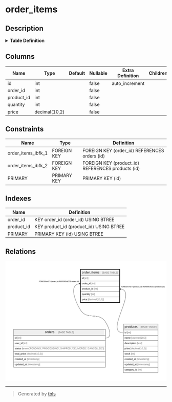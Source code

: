 # order_items

## Description

<details>
<summary><strong>Table Definition</strong></summary>

```sql
CREATE TABLE `order_items` (
  `id` int NOT NULL AUTO_INCREMENT,
  `order_id` int NOT NULL,
  `product_id` int NOT NULL,
  `quantity` int NOT NULL,
  `price` decimal(10,2) NOT NULL,
  PRIMARY KEY (`id`),
  KEY `order_id` (`order_id`),
  KEY `product_id` (`product_id`),
  CONSTRAINT `order_items_ibfk_1` FOREIGN KEY (`order_id`) REFERENCES `orders` (`id`),
  CONSTRAINT `order_items_ibfk_2` FOREIGN KEY (`product_id`) REFERENCES `products` (`id`)
) ENGINE=InnoDB DEFAULT CHARSET=utf8mb4 COLLATE=utf8mb4_0900_ai_ci
```

</details>

## Columns

| Name | Type | Default | Nullable | Extra Definition | Children | Parents | Comment |
| ---- | ---- | ------- | -------- | ---------------- | -------- | ------- | ------- |
| id | int |  | false | auto_increment |  |  |  |
| order_id | int |  | false |  |  | [orders](orders.md) |  |
| product_id | int |  | false |  |  | [products](products.md) |  |
| quantity | int |  | false |  |  |  |  |
| price | decimal(10,2) |  | false |  |  |  |  |

## Constraints

| Name | Type | Definition |
| ---- | ---- | ---------- |
| order_items_ibfk_1 | FOREIGN KEY | FOREIGN KEY (order_id) REFERENCES orders (id) |
| order_items_ibfk_2 | FOREIGN KEY | FOREIGN KEY (product_id) REFERENCES products (id) |
| PRIMARY | PRIMARY KEY | PRIMARY KEY (id) |

## Indexes

| Name | Definition |
| ---- | ---------- |
| order_id | KEY order_id (order_id) USING BTREE |
| product_id | KEY product_id (product_id) USING BTREE |
| PRIMARY | PRIMARY KEY (id) USING BTREE |

## Relations

![er](order_items.svg)

---

> Generated by [tbls](https://github.com/k1LoW/tbls)
